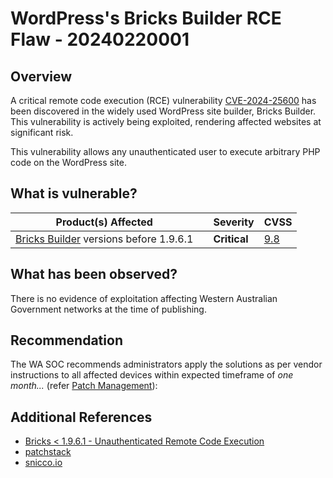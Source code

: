 # WordPress's Bricks Builder RCE Flaw - 20240220001

## Overview

A critical remote code execution (RCE) vulnerability [CVE-2024-25600](https://www.cve.org/CVERecord?id=CVE-2024-25600) has been discovered in the widely used WordPress site builder, Bricks Builder. This vulnerability is actively being exploited, rendering affected websites at significant risk.

This vulnerability allows any unauthenticated user to execute arbitrary PHP code on the WordPress site.

## What is vulnerable?

| Product(s) Affected                                                        |     | Severity     | CVSS                                                                                           |
| -------------------------------------------------------------------------- | --- | ------------ | ---------------------------------------------------------------------------------------------- |
| [Bricks Builder](https://wpscan.com/theme/bricks/) versions before 1.9.6.1 |     | **Critical** | [9.8](https://www.first.org/cvss/calculator/3.1#CVSS:3.1/AV:N/AC:L/PR:N/UI:N/S:U/C:H/I:H/A:H/) |

## What has been observed?

There is no evidence of exploitation affecting Western Australian Government networks at the time of publishing.

## Recommendation

The WA SOC recommends administrators apply the solutions as per vendor instructions to all affected devices within expected timeframe of *one month...* (refer [Patch Management](../guidelines/patch-management.md)):

## Additional References

- [Bricks \< 1.9.6.1 - Unauthenticated Remote Code Execution](https://wpscan.com/vulnerability/8bab5266-7154-4b65-b5bc-07a91b28be42/)
- [patchstack](https://patchstack.com/articles/critical-rce-patched-in-bricks-builder-theme/)
- [snicco.io](https://snicco.io/vulnerability-disclosure/bricks/unauthenticated-rce-in-bricks-1-9-6)
